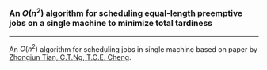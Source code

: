 ### An $O(n^2)$ algorithm for scheduling equal-length preemptive jobs on a single machine to minimize total tardiness

----

An $O(n^2)$ algorithm for scheduling jobs in single machine based on paper by [Zhongjun Tian, C.T.Ng, T.C.E. Cheng](link.springer.com/article/10.1007/s10951-006-7039-6).